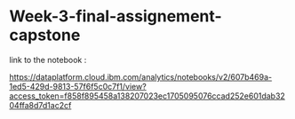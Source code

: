 # Week-3-final-assignement-capstone

link to the notebook :

https://dataplatform.cloud.ibm.com/analytics/notebooks/v2/607b469a-1ed5-429d-9813-57f6f5c0c7f1/view?access_token=f858f895458a138207023ec1705095076ccad252e601dab3204ffa8d7d1ac2cf
